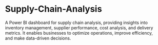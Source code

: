 # Supply-Chain-Analysis
A Power BI dashboard for supply chain analysis, providing insights into inventory management, supplier performance, cost analysis, and delivery metrics. It enables businesses to optimize operations, improve efficiency, and make data-driven decisions.
